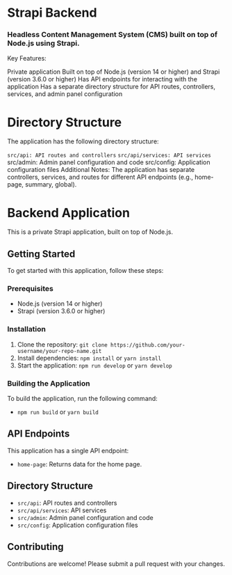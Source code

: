 # Strapi Backend

### Headless Content Management System (CMS) built on top of Node.js using Strapi.

Key Features:

Private application
Built on top of Node.js (version 14 or higher) and Strapi (version 3.6.0 or higher)
Has API endpoints for interacting with the application
Has a separate directory structure for API routes, controllers, services, and admin panel configuration

# Directory Structure

The application has the following directory structure:

`src/api: API routes and controllers`
`src/api/services: API services`
src/admin: Admin panel configuration and code
src/config: Application configuration files
Additional Notes: The application has separate controllers, services, and routes for different API endpoints (e.g., home-page, summary, global).

# Backend Application

This is a private Strapi application, built on top of Node.js.

## Getting Started

To get started with this application, follow these steps:

### Prerequisites

* Node.js (version 14 or higher)
* Strapi (version 3.6.0 or higher)

### Installation

1. Clone the repository: `git clone https://github.com/your-username/your-repo-name.git`
2. Install dependencies: `npm install` or `yarn install`
3. Start the application: `npm run develop` or `yarn develop`

### Building the Application

To build the application, run the following command:

* `npm run build` or `yarn build`

## API Endpoints

This application has a single API endpoint:

* `home-page`: Returns data for the home page.

## Directory Structure

* `src/api`: API routes and controllers
* `src/api/services`: API services
* `src/admin`: Admin panel configuration and code
* `src/config`: Application configuration files

## Contributing

Contributions are welcome! Please submit a pull request with your changes.